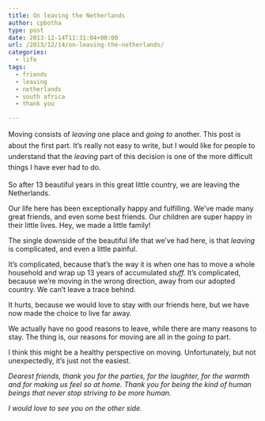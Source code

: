 ```yaml
---
title: On leaving the Netherlands
author: cpbotha
type: post
date: 2013-12-14T11:31:04+00:00
url: /2013/12/14/on-leaving-the-netherlands/
categories:
  - life
tags:
  - friends
  - leaving
  - netherlands
  - south africa
  - thank you

---
```

<span style="line-height: 1.6;">Moving consists of </span><em style="line-height: 1.6;">leaving</em> <span style="line-height: 1.6;">one place and </span><em style="line-height: 1.6;">going to</em> <span style="line-height: 1.6;">another. This post is about the first part. It&#8217;s really not easy to write, but I would like for people to understand that the </span><em style="line-height: 1.6;">leaving</em> <span style="line-height: 1.6;">part of this decision is one of the more difficult things I have ever had to do.</span>

So after 13 beautiful years in this great little country, we are leaving the Netherlands.

Our life here has been exceptionally happy and fulfilling. We&#8217;ve made many great friends, and even some best friends. Our children are super happy in their little lives. Hey, we made a little family!

The single downside of the beautiful life that we&#8217;ve had here, is that _leaving_ is complicated, and even a little painful.

It&#8217;s complicated, because that&#8217;s the way it is when one has to move a whole household and wrap up 13 years of accumulated _stuff._ It&#8217;s complicated, because we&#8217;re moving in the wrong direction, away from our adopted country. We can&#8217;t leave a trace behind.

It hurts, because we would love to stay with our friends here, but we have now made the choice to live far away.

We actually have no good reasons to leave, while there are many reasons to stay. The thing is, our reasons for moving are all in the _going to_ part.

I think this might be a healthy perspective on moving. Unfortunately, but not unexpectedly, it&#8217;s just not the easiest.

_Dearest friends, thank you for the parties, for the laughter, for the warmth and for making us feel so at home. Thank you for being the kind of human beings that never stop striving to be more human._

_I would love to see you on the other side._